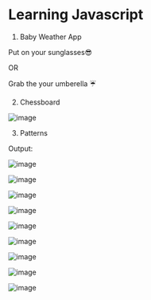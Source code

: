 # Learning Javascript

1. Baby Weather App

  Put on your sunglasses😎  
  
  OR

  Grab the your umberella ☔

2. Chessboard

![image](https://user-images.githubusercontent.com/97811058/231553191-cf718ec7-1e0b-4bd6-8b63-4619820acd55.png)

3. Patterns

Output: 

![image](https://user-images.githubusercontent.com/97811058/231583496-0a599194-a8a9-4e4d-bf86-b94f9d8de94c.png)

![image](https://user-images.githubusercontent.com/97811058/231583609-708d078b-e3d0-43fe-82f6-466c0be27c30.png)

![image](https://user-images.githubusercontent.com/97811058/231583749-386f78f5-15a0-46fd-9607-3b87d1dea8c7.png)

![image](https://user-images.githubusercontent.com/97811058/231583865-f6d5990b-f50d-4d5b-ae45-7f5a7704081d.png)

![image](https://user-images.githubusercontent.com/97811058/231583939-43d05802-764e-4029-affd-a720a6d5364c.png)

![image](https://user-images.githubusercontent.com/97811058/231583998-0546712d-f145-4bd4-aaf4-60f85f6387a9.png)
      
![image](https://user-images.githubusercontent.com/97811058/231584095-bad65336-c175-4375-ae7f-93268f64594a.png)

![image](https://user-images.githubusercontent.com/97811058/231584184-911f79dd-e535-4d58-beac-ba1495e75298.png)

![image](https://user-images.githubusercontent.com/97811058/231584249-7c4710dd-208d-41bf-8a97-65f9c20b1b00.png)


